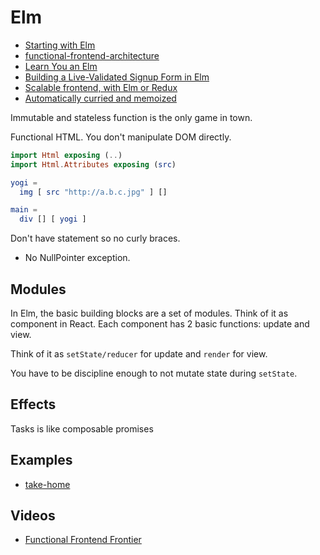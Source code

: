 # Elm

* [Starting with Elm](http://www.romanzolotarev.com/elm/)
* [functional-frontend-architecture](https://github.com/paldepind/functional-frontend-architecture)
* [Learn You an Elm](http://learnyouanelm.github.io/)
* [Building a Live-Validated Signup Form in Elm](http://tech.noredink.com/post/129641182738/building-a-live-validated-signup-form-in-elm)
* [Scalable frontend, with Elm or Redux](https://github.com/slorber/scalable-frontend-with-elm-or-redux)
* [Automatically curried and memoized](https://medium.com/@matthiasak/on-elm-currying-memoization-pragmatism-and-learning-other-languages-1825d6673766#.2l31ybcu0)

Immutable and stateless function is the only game in town.

Functional HTML. You don't manipulate DOM directly.

```elm
import Html exposing (..)
import Html.Attributes exposing (src)

yogi =
  img [ src "http://a.b.c.jpg" ] []

main = 
  div [] [ yogi ]
```

Don't have statement so no curly braces.

* No NullPointer exception.

## Modules

In Elm, the basic building blocks are a set of modules. Think of it as component in React. Each component has 2 basic functions: update and view.

Think of it as `setState/reducer` for update and `render` for view.

You have to be discipline enough to not mutate state during `setState`.

## Effects

Tasks is like composable promises

## Examples

* [take-home](https://github.com/NoRedInk/take-home)

## Videos

* [Functional Frontend Frontier](https://www.youtube.com/watch?v=06M0jdYYSis)